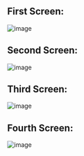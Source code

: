 ## First Screen:

![image](https://github.com/user-attachments/assets/42361baa-d8b2-4fc1-b4b4-4feda02b4d94)

## Second Screen:

![image](https://github.com/user-attachments/assets/c88b20a0-50f7-4ed7-9b29-d7bcd20a5a69)

## Third Screen:

![image](https://github.com/user-attachments/assets/bc1d65df-b9cd-4153-9036-3e954bb9380c)

## Fourth Screen:

![image](https://github.com/user-attachments/assets/b0610753-5067-45a2-9108-e9fc1278349c)
